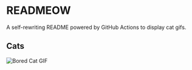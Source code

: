 # READMEOW

A self-rewriting README powered by GitHub Actions to display cat gifs.

## Cats

![Bored Cat GIF](https://media1.giphy.com/media/mlvseq9yvZhba/200.gif?cid=9acd02dave4n0izna5o9l5zh7wwt4012my8gjj8cqb1gmufc&ep=v1_gifs_search&rid=200.gif&ct=g)
